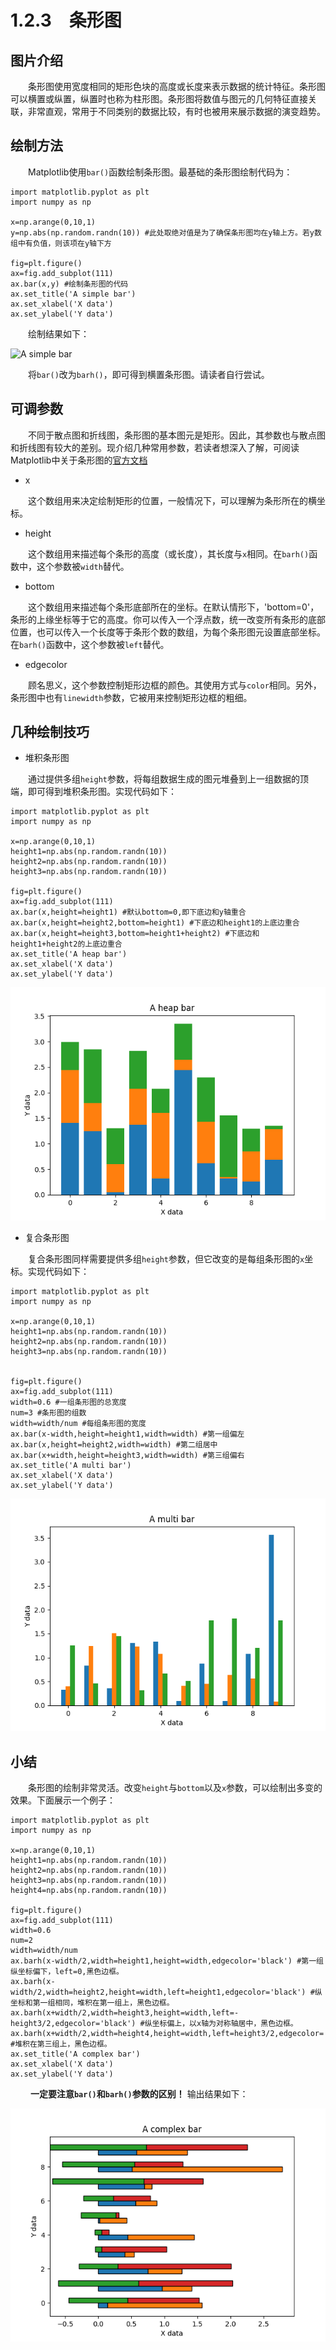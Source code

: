# 1.2.3&emsp;条形图
## 图片介绍
&emsp;&emsp;条形图使用宽度相同的矩形色块的高度或长度来表示数据的统计特征。条形图可以横置或纵置，纵置时也称为柱形图。条形图将数值与图元的几何特征直接关联，非常直观，常用于不同类别的数据比较，有时也被用来展示数据的演变趋势。
## 绘制方法
&emsp;&emsp;Matplotlib使用`bar()`函数绘制条形图。最基础的条形图绘制代码为：

```
import matplotlib.pyplot as plt
import numpy as np

x=np.arange(0,10,1)
y=np.abs(np.random.randn(10)) #此处取绝对值是为了确保条形图均在y轴上方。若y数组中有负值，则该项在y轴下方

fig=plt.figure()
ax=fig.add_subplot(111)
ax.bar(x,y) #绘制条形图的代码
ax.set_title('A simple bar')
ax.set_xlabel('X data')
ax.set_ylabel('Y data')
```

&emsp;&emsp;绘制结果如下：

![A simple bar]()

&emsp;&emsp;将`bar()`改为`barh()`，即可得到横置条形图。请读者自行尝试。

## 可调参数
&emsp;&emsp;不同于散点图和折线图，条形图的基本图元是矩形。因此，其参数也与散点图和折线图有较大的差别。现介绍几种常用参数，若读者想深入了解，可阅读Matplotlib中关于条形图的[官方文档](https://matplotlib.org/api/_as_gen/matplotlib.pyplot.bar.html)

* x

&emsp;&emsp;这个数组用来决定绘制矩形的位置，一般情况下，可以理解为条形所在的横坐标。

* height

&emsp;&emsp;这个数组用来描述每个条形的高度（或长度），其长度与`x`相同。在`barh()`函数中，这个参数被`width`替代。

* bottom

&emsp;&emsp;这个数组用来描述每个条形底部所在的坐标。在默认情形下，'bottom=0'，条形的上缘坐标等于它的高度。你可以传入一个浮点数，统一改变所有条形的底部位置，也可以传入一个长度等于条形个数的数组，为每个条形图元设置底部坐标。在`barh()`函数中，这个参数被`left`替代。

* edgecolor

&emsp;&emsp;顾名思义，这个参数控制矩形边框的颜色。其使用方式与`color`相同。另外，条形图中也有`linewidth`参数，它被用来控制矩形边框的粗细。

## 几种绘制技巧

* 堆积条形图

&emsp;&emsp;通过提供多组`height`参数，将每组数据生成的图元堆叠到上一组数据的顶端，即可得到堆积条形图。实现代码如下：

```
import matplotlib.pyplot as plt
import numpy as np

x=np.arange(0,10,1)
height1=np.abs(np.random.randn(10))
height2=np.abs(np.random.randn(10))
height3=np.abs(np.random.randn(10))

fig=plt.figure()
ax=fig.add_subplot(111)
ax.bar(x,height=height1) #默认bottom=0,即下底边和y轴重合
ax.bar(x,height=height2,bottom=height1) #下底边和height1的上底边重合
ax.bar(x,height=height3,bottom=height1+height2) #下底边和height1+height2的上底边重合
ax.set_title('A heap bar')
ax.set_xlabel('X data')
ax.set_ylabel('Y data')
```

![A heap bar](https://github.com/Cathayaliu/Pyhton-Data-Visualization-Intro/blob/master/picture/chapter%201/A%20heap%20bar.png)

* 复合条形图

&emsp;&emsp;复合条形图同样需要提供多组`height`参数，但它改变的是每组条形图的`x`坐标。实现代码如下：

```
import matplotlib.pyplot as plt
import numpy as np

x=np.arange(0,10,1)
height1=np.abs(np.random.randn(10))
height2=np.abs(np.random.randn(10))
height3=np.abs(np.random.randn(10))


fig=plt.figure()
ax=fig.add_subplot(111)
width=0.6 #一组条形图的总宽度
num=3 #条形图的组数
width=width/num #每组条形图的宽度
ax.bar(x-width,height=height1,width=width) #第一组偏左
ax.bar(x,height=height2,width=width) #第二组居中
ax.bar(x+width,height=height3,width=width) #第三组偏右
ax.set_title('A multi bar')
ax.set_xlabel('X data')
ax.set_ylabel('Y data')
```
![A multi bar](https://github.com/Cathayaliu/Pyhton-Data-Visualization-Intro/blob/master/picture/chapter%201/A%20multi%20bar.png)

## 小结
&emsp;&emsp;条形图的绘制非常灵活。改变`height`与`bottom`以及`x`参数，可以绘制出多变的效果。下面展示一个例子：

```
import matplotlib.pyplot as plt
import numpy as np

x=np.arange(0,10,1)
height1=np.abs(np.random.randn(10))
height2=np.abs(np.random.randn(10))
height3=np.abs(np.random.randn(10))
height4=np.abs(np.random.randn(10))

fig=plt.figure()
ax=fig.add_subplot(111)
width=0.6
num=2
width=width/num
ax.barh(x-width/2,width=height1,height=width,edgecolor='black') #第一组纵坐标偏下，left=0,黑色边框。
ax.barh(x-width/2,width=height2,height=width,left=height1,edgecolor='black') #纵坐标和第一组相同，堆积在第一组上，黑色边框。
ax.barh(x+width/2,width=height3,height=width,left=-height3/2,edgecolor='black') #纵坐标偏上，以x轴为对称轴居中，黑色边框。
ax.barh(x+width/2,width=height4,height=width,left=height3/2,edgecolor='black') #堆积在第三组上，黑色边框。
ax.set_title('A complex bar')
ax.set_xlabel('X data')
ax.set_ylabel('Y data')
```

&emsp;&emsp; **一定要注意`bar()`和`barh()`参数的区别！** 输出结果如下：

![A complex bar](https://github.com/Cathayaliu/Pyhton-Data-Visualization-Intro/blob/master/picture/chapter%201/A%20complex%20bar.png)
